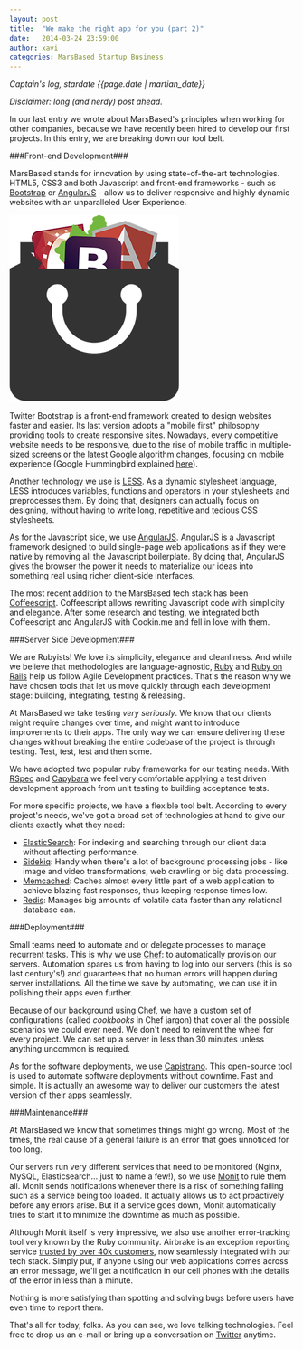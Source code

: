 ```yaml
---
layout: post
title:  "We make the right app for you (part 2)"
date:   2014-03-24 23:59:00
author: xavi
categories: MarsBased Startup Business
---
```


*Captain's log, stardate {{page.date | martian_date}}*

*Disclaimer: long (and nerdy) post ahead.*

In our last entry we wrote about MarsBased's principles when working for other companies, because we have recently been hired to develop our first projects. In this entry, we are breaking down our tool belt.

<!--more-->

###Front-end Development###

MarsBased stands for innovation by using state-of-the-art technologies. HTML5, CSS3 and both Javascript and front-end frameworks - such as <a href="http://getbootstrap.com/" title="Bootstrap" target="_blank">Bootstrap</a> or <a href="http://angularjs.org/" title="AngularJS" target="_blank">AngularJS</a> - allow us to deliver responsive and highly dynamic websites with an unparalleled User Experience.

<img src="/images/blog/post6.png" alt="The MarsBased Tech Stack" title="The MarsBased Tech Stack" class="img-right img-responsive" />

Twitter Bootstrap is a front-end framework created to design websites faster and easier. Its last version adopts a "mobile first" philosophy providing tools to create responsive sites. Nowadays, every competitive website needs to be responsive, due to the rise of mobile traffic in multiple-sized screens or the latest Google algorithm changes, focusing on mobile experience (Google Hummingbird explained <a href="http://venturebeat.com/2013/10/02/things-not-strings-how-googles-new-hummingbird-algorithm-sets-the-stage-for-the-future-of-mobile-search/" title="Google Hummingbird" target="_blank">here</a>).

Another technology we use is <a href="http://www.lesscss.org/" title="LESS" target="_blank">LESS</a>. As a dynamic stylesheet language, LESS introduces variables, functions and operators in your stylesheets and preprocesses them. By doing that, designers can actually focus on designing, without having to write long, repetitive and tedious CSS stylesheets.

As for the Javascript side, we use <a href="http://angularjs.org/" title="AngularJS" target="_blank">AngularJS</a>. AngularJS is a Javascript framework designed to build single-page web applications as if they were native by removing all the Javascript boilerplate. By doing that, AngularJS gives the browser the power it needs to materialize our ideas into something real using richer client-side interfaces.

The most recent addition to the MarsBased tech stack has been <a href="http://coffeescript.org/" title="Coffeescript" target="_blank">Coffeescript</a>. Coffeescript allows rewriting Javascript code with simplicity and elegance. After some research and testing, we integrated both Coffeescript and AngularJS with Cookin.me and fell in love with them.

###Server Side Development###

We are Rubyists! We love its simplicity, elegance and cleanliness. And while we believe that methodologies are language-agnostic, <a title="Ruby" href="https://www.ruby-lang.org/">Ruby</a> and <a title="Ruby on Rails" href="http://rubyonrails.org/">Ruby on Rails</a> help us follow Agile Development practices. That's the reason why we have chosen tools that let us move quickly through each development stage: building, integrating, testing & releasing.

At MarsBased we take testing *very seriously*. We know that our clients might require changes over time, and might want to introduce improvements to their apps. The only way we can ensure delivering these changes without breaking the entire codebase of the project is through testing. Test, test, test and then some.

We have adopted two popular ruby frameworks for our testing needs. With <a title="RSpec" href="http://rspec.info">RSpec</a> and <a title="Capybara" href="https://github.com/jnicklas/capybara">Capybara</a> we feel very comfortable applying a test driven development approach from unit testing to building acceptance tests.

For more specific projects, we have a flexible tool belt. According to every project's needs, we've got a broad set of technologies at hand to give our clients exactly what they need:

* <a title="ElasticSearch" href="http://www.elasticsearch.org">ElasticSearch</a>: For indexing and searching through our client data without affecting performance.
* <a title="Sidekiq" href="http://sidekiq.org">Sidekiq</a>: Handy when there's a lot of background processing jobs - like image and video transformations, web crawling or big data processing.
* <a title="Memcached" href="http://memcached.org">Memcached</a>: Caches almost every little part of a web application to achieve blazing fast responses, thus keeping response times low.
* <a title="Redis" href="http://redis.io">Redis</a>: Manages big amounts of volatile data faster than any relational database can.

###Deployment###

Small teams need to automate and or delegate processes to manage recurrent tasks. This is why we use <a title="Chef" href="http://www.getchef.com/">Chef</a>: to automatically provision our servers. Automation spares us from having to log into our servers (this is so last century's!) and guarantees that no human errors will happen during server installations. All the time we save by automating, we can use it in polishing their apps even further.

Because of our background using Chef, we have a custom set of configurations (called *cookbooks* in Chef jargon) that cover all the possible scenarios we could ever need. We don't need to reinvent the wheel for every project. We can set up a server in less than 30 minutes unless anything uncommon is required.

As for the software deployments, we use <a title="Capistrano" href="https://github.com/capistrano/capistrano">Capistrano</a>. This open-source tool is used to automate software deployments without downtime. Fast and simple. It is actually an awesome way to deliver our customers the latest version of their apps seamlessly.

###Maintenance###

At MarsBased we know that sometimes things might go wrong. Most of the times, the real cause of a general failure is an error that goes unnoticed for too long.

Our servers run very different services that need to be monitored (Nginx, MySQL, Elasticsearch… just to name a few!), so we use <a title="Monit" href="http://mmonit.com/monit/">Monit</a> to rule them all. Monit sends notifications whenever there is a risk of something failing such as a service being too loaded. It actually allows us to act proactively before any errors arise. But if a service goes down, Monit automatically tries to start it to minimize the downtime as much as possible.

Although Monit itself is very impressive, we also use another error-tracking tool very known by the Ruby community. Airbrake is an exception reporting service <a title="Airbrake" href="https://airbrake.io/">trusted by over 40k customers</a>, now seamlessly integrated with our tech stack. Simply put, if anyone using our web applications comes across an error message, we'll get a notification in our cell phones with the details of the error in less than a minute.

Nothing is more satisfying than spotting and solving bugs before users have even time to report them.

That's all for today, folks. As you can see, we love talking technologies. Feel free to drop us an e-mail or bring up a conversation on <a title="MarsBased Twitter Profile" href="http://twitter.com/MarsBased">Twitter</a> anytime.
